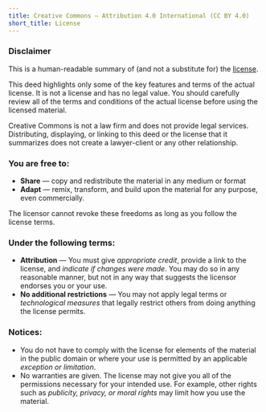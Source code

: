 ```yaml
---
title: Creative Commons — Attribution 4.0 International (CC BY 4.0)
short_title: License 
---
```


### Disclaimer

This is a human-readable summary of (and not a substitute for) the
[license](https://creativecommons.org/licenses/by/4.0/legalcode).

This deed highlights only some of the key features and terms of the actual
license. It is not a license and has no legal value. You should carefully review
all of the terms and conditions of the actual license before using the licensed
material.

Creative Commons is not a law firm and does not provide legal services.
Distributing, displaying, or linking to this deed or the license that it
summarizes does not create a lawyer-client or any other relationship.


### You are free to:

- **Share** — copy and redistribute the material in any medium or format
- **Adapt** — remix, transform, and build upon the material for any purpose,
  even commercially.

The licensor cannot revoke these freedoms as long as you follow the license
terms.


### Under the following terms:

- **Attribution** — You must give *appropriate credit*, provide a link to the
  license, and *indicate if changes were made*. You may do so in any reasonable
  manner, but not in any way that suggests the licensor endorses you or your
  use.
- **No additional restrictions** — You may not apply legal terms or
  *technological measures* that legally restrict others from doing anything the
  license permits.


### Notices:

- You do not have to comply with the license for elements of the material in the
  public domain or where your use is permitted by an applicable
  *exception or limitation*.
- No warranties are given. The license may not give you all of the permissions
  necessary for your intended use. For example, other rights such as
  *publicity, privacy, or moral rights* may limit how you use the material.
